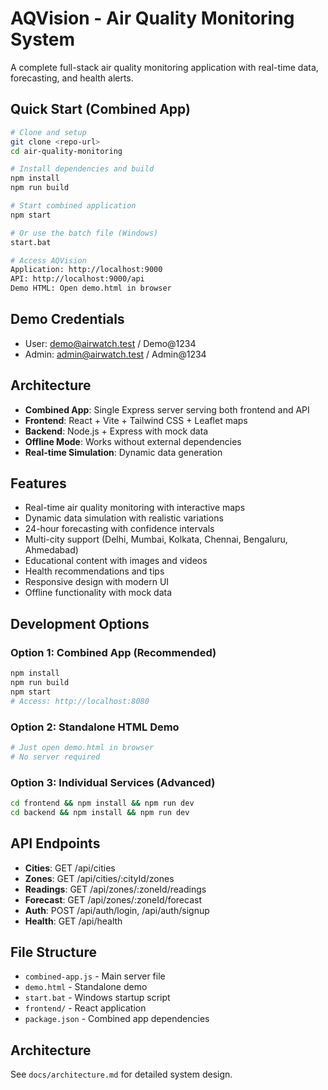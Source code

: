 # AQVision - Air Quality Monitoring System

A complete full-stack air quality monitoring application with real-time data, forecasting, and health alerts.

## Quick Start (Combined App)

```bash
# Clone and setup
git clone <repo-url>
cd air-quality-monitoring

# Install dependencies and build
npm install
npm run build

# Start combined application
npm start

# Or use the batch file (Windows)
start.bat

# Access AQVision
Application: http://localhost:9000
API: http://localhost:9000/api
Demo HTML: Open demo.html in browser
```

## Demo Credentials
- User: demo@airwatch.test / Demo@1234
- Admin: admin@airwatch.test / Admin@1234

## Architecture

- **Combined App**: Single Express server serving both frontend and API
- **Frontend**: React + Vite + Tailwind CSS + Leaflet maps
- **Backend**: Node.js + Express with mock data
- **Offline Mode**: Works without external dependencies
- **Real-time Simulation**: Dynamic data generation

## Features

- Real-time air quality monitoring with interactive maps
- Dynamic data simulation with realistic variations
- 24-hour forecasting with confidence intervals
- Multi-city support (Delhi, Mumbai, Kolkata, Chennai, Bengaluru, Ahmedabad)
- Educational content with images and videos
- Health recommendations and tips
- Responsive design with modern UI
- Offline functionality with mock data

## Development Options

### Option 1: Combined App (Recommended)
```bash
npm install
npm run build
npm start
# Access: http://localhost:8080
```

### Option 2: Standalone HTML Demo
```bash
# Just open demo.html in browser
# No server required
```

### Option 3: Individual Services (Advanced)
```bash
cd frontend && npm install && npm run dev
cd backend && npm install && npm run dev
```

## API Endpoints

- **Cities**: GET /api/cities
- **Zones**: GET /api/cities/:cityId/zones  
- **Readings**: GET /api/zones/:zoneId/readings
- **Forecast**: GET /api/zones/:zoneId/forecast
- **Auth**: POST /api/auth/login, /api/auth/signup
- **Health**: GET /api/health

## File Structure

- `combined-app.js` - Main server file
- `demo.html` - Standalone demo
- `start.bat` - Windows startup script
- `frontend/` - React application
- `package.json` - Combined app dependencies

## Architecture

See `docs/architecture.md` for detailed system design.